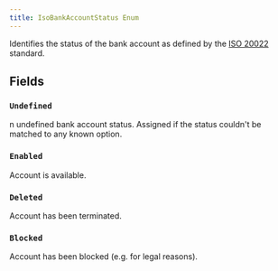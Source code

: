 ```yaml
---
title: IsoBankAccountStatus Enum
---
```


Identifies the status of the bank account as defined by the [ISO 20022](https://en.wikipedia.org/wiki/ISO_20022) standard.

## Fields

### `Undefined`

n undefined bank account status. Assigned if the status couldn't be matched to any known option.

### `Enabled`

Account is available.

### `Deleted`

Account has been terminated.

### `Blocked`

Account has been blocked (e.g. for legal reasons).
